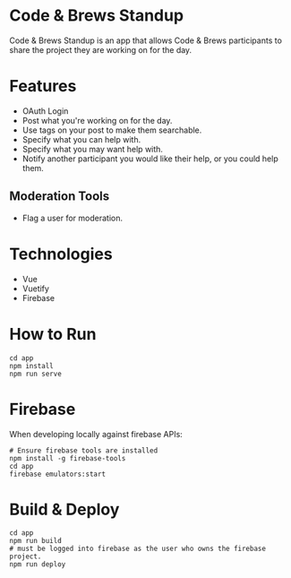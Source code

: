 # Code & Brews Standup
Code & Brews Standup is an app that allows Code & Brews participants to share the project they are working on for the day.

# Features
* OAuth Login
* Post what you're working on for the day.
 * Use tags on your post to make them searchable.
* Specify what you can help with.
* Specify what you may want help with.
* Notify another participant you would like their help, or you could help them.

## Moderation Tools
* Flag a user for moderation.

# Technologies
* Vue
* Vuetify
* Firebase

# How to Run
```shell script
cd app
npm install
npm run serve
```

# Firebase
When developing locally against firebase APIs:
```shell script
# Ensure firebase tools are installed
npm install -g firebase-tools
cd app
firebase emulators:start
```

# Build & Deploy
```shell script
cd app
npm run build
# must be logged into firebase as the user who owns the firebase project.
npm run deploy
```
